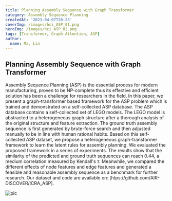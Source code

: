 ```yaml
---
title: Planning Assembly Sequence with Graph Transformer
category: Assembly Sequence Planning
createdAt: '2023-04-07T20:23'
coverImg: /images/hci_ASP_01.png
heroImg: /images/hci_ASP_02.png
tags: [Transformer, Graph Attention, ASP]
author:
  name: Ma, Lin
---
```

## Planning Assembly Sequence with Graph Transformer

 Assembly Sequence Planning (ASP) is the essential process for modern manufacturing, proven to be NP-complete thus its effective and efficient solution has been a challenge
for researchers in the field.
In this paper, we present a graph-transformer based framework for the ASP problem which is trained and demonstrated on a self-collected ASP database. The ASP database contains a self-collected set of LEGO models. The LEGO model is abstracted to a heterogeneous graph structure after a thorough analysis of the original structure and feature extraction. The ground truth assembly sequence is first generated by brute-force search and then adjusted manually to be in line with human rational habits. Based on this self-collected ASP dataset, we propose a heterogeneous graph-transformer framework to learn the latent rules for assembly planning.
We evaluated the proposed framework in a series of experiments. The results show that the similarity of the predicted and ground truth sequences can reach 0.44, a medium correlation measured by Kendall's $\tau$. Meanwhile, we compared the different effects of node features and edge features and generated a feasible and reasonable assembly sequence as a benchmark for further research. 
Our dataset and code are available on: [htps://github.com/AIR-DISCOVER/ICRA\_ASP]. 

![pic](/images/hci_ASP_02.PNG)